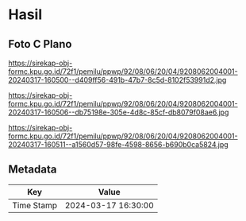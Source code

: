 # Hasil

## Foto C Plano

https://sirekap-obj-formc.kpu.go.id/72f1/pemilu/ppwp/92/08/06/20/04/9208062004001-20240317-160500--d409ff56-491b-47b7-8c5d-8102f53991d2.jpg

https://sirekap-obj-formc.kpu.go.id/72f1/pemilu/ppwp/92/08/06/20/04/9208062004001-20240317-160506--db75198e-305e-4d8c-85cf-db8079f08ae6.jpg

https://sirekap-obj-formc.kpu.go.id/72f1/pemilu/ppwp/92/08/06/20/04/9208062004001-20240317-160511--a1560d57-98fe-4598-8656-b690b0ca5824.jpg


## Metadata

| Key        | Value               |
| ---------- | ------------------- |
| Time Stamp | 2024-03-17 16:30:00 |



